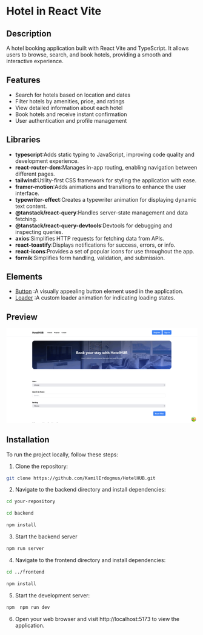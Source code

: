 # Hotel in React Vite

## Description

A hotel booking application built with React Vite and TypeScript. It allows users to browse, search, and book hotels, providing a smooth and interactive experience.

## Features

- Search for hotels based on location and dates
- Filter hotels by amenities, price, and ratings
- View detailed information about each hotel
- Book hotels and receive instant confirmation
- User authentication and profile management

## Libraries

- **typescript**:Adds static typing to JavaScript, improving code quality and development experience.
- **react-router-dom**:Manages in-app routing, enabling navigation between different pages.
- **tailwind**:Utility-first CSS framework for styling the application with ease.
- **framer-motion**:Adds animations and transitions to enhance the user interface.
- **typewriter-effect**:Creates a typewriter animation for displaying dynamic text content.
- **@tanstack/react-query**:Handles server-state management and data fetching.
- **@tanstack/react-query-devtools**:Devtools for debugging and inspecting queries.
- **axios**:Simplifies HTTP requests for fetching data from APIs.
- **react-toastify**:Displays notifications for success, errors, or info.
- **react-icons**:Provides a set of popular icons for use throughout the app.
- **formik**:Simplifies form handling, validation, and submission.

## Elements

- [Button](https://uiverse.io/elijahgummer/thin-rabbit-53) :A visually appealing button element used in the application.
- [Loader](https://uiverse.io/devAaus/funny-catfish-94) :A custom loader animation for indicating loading states.

## Preview

![](GIF.gif)

## Installation

To run the project locally, follow these steps:

1. Clone the repository:

```bash
git clone https://github.com/KamilErdogmus/HotelHUB.git
```

2. Navigate to the backend directory and install dependencies:

```bash
cd your-repository
```

```bash
cd backend
```

```bash
npm install
```

3. Start the backend server

```bash
npm run server
```

4. Navigate to the frontend directory and install dependencies:

```bash
cd ../frontend
```

```bash
npm install
```

5. Start the development server:

```bash
npm  npm run dev
```

6. Open your web browser and visit http://localhost:5173 to view the application.

